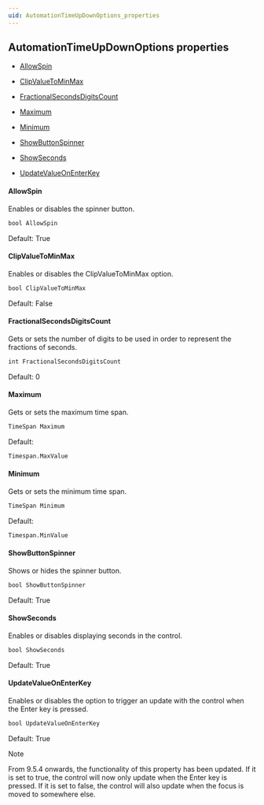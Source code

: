 ```yaml
---
uid: AutomationTimeUpDownOptions_properties
---
```


## AutomationTimeUpDownOptions properties

- [AllowSpin](#allowspin)

- [ClipValueToMinMax](#clipvaluetominmax)

- [FractionalSecondsDigitsCount](#fractionalsecondsdigitscount)

- [Maximum](#maximum)

- [Minimum](#minimum)

- [ShowButtonSpinner](#showbuttonspinner)

- [ShowSeconds](#showseconds)

- [UpdateValueOnEnterKey](#updatevalueonenterkey)

#### AllowSpin

Enables or disables the spinner button.

```txt
bool AllowSpin
```

Default: True

#### ClipValueToMinMax

Enables or disables the ClipValueToMinMax option.

```txt
bool ClipValueToMinMax
```

Default: False

#### FractionalSecondsDigitsCount

Gets or sets the number of digits to be used in order to represent the fractions of seconds.

```txt
int FractionalSecondsDigitsCount
```

Default: 0

#### Maximum

Gets or sets the maximum time span.

```txt
TimeSpan Maximum
```

Default:

```txt
Timespan.MaxValue
```

#### Minimum

Gets or sets the minimum time span.

```txt
TimeSpan Minimum
```

Default:

```txt
Timespan.MinValue
```

#### ShowButtonSpinner

Shows or hides the spinner button.

```txt
bool ShowButtonSpinner
```

Default: True

#### ShowSeconds

Enables or disables displaying seconds in the control.

```txt
bool ShowSeconds
```

Default: True

#### UpdateValueOnEnterKey

Enables or disables the option to trigger an update with the control when the Enter key is pressed.

```txt
bool UpdateValueOnEnterKey
```

Default: True

> [!NOTE]
> From 9.5.4 onwards, the functionality of this property has been updated. If it is set to true, the control will now only update when the Enter key is pressed. If it is set to false, the control will also update when the focus is moved to somewhere else.
>
